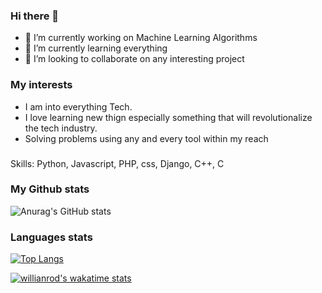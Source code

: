 ### Hi there 👋

- 🔭 I’m currently working on Machine Learning Algorithms
- 🌱 I’m currently learning everything
- 👯 I’m looking to collaborate on any interesting project

### My interests

- I am into everything Tech.
- I love learning new thign especially something that will revolutionalize the tech industry.
- Solving problems using any and every tool within my reach
###
 Skills: Python, Javascript, PHP, css, Django, C++, C
### My Github stats
![Anurag's GitHub stats](https://github-readme-stats.vercel.app/api?username=AllanKariuki&theme=dark&show_icons=true)
### Languages stats
[![Top Langs](https://github-readme-stats.vercel.app/api/top-langs/?username=AllanKariuki&theme=dark&show_icons=true)](https://github.com/anuraghazra/github-readme-stats)

[![willianrod's wakatime stats](https://github-readme-stats.vercel.app/api/wakatime?username=willianrod)](https://github.com/anuraghazra/github-readme-stats)

